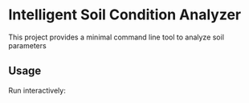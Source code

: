 # Intelligent Soil Condition Analyzer

This project provides a minimal command line tool to analyze soil parameters


## Usage

Run interactively:

```bash

```
